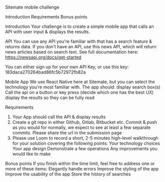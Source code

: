 

Sitemate mobile challenge

Introduction
Requirements
Bonus points

Introduction
Your challenge is to create a simple mobile app that calls an API with user input & displays the results.

API
You can use any API you're familiar with that has a search feature & returns data. 
If you don't have an API, use this news API, which will return news articles based on search text. 
See full documentation here: 
https://newsapi.org/docs/get-started 

You can either sign up for your own API Key, or use this key:
183daca270264bad86fc5b72972fb82a

Mobile App
We use React Native here at Sitemate, but you can select the technology you’re most familiar with.
The app should:
display search box(s) 
Call the api on a button or key press (decide which one has the best UX)
display the results so they can be fully read

Requirements
1. Your App should call the API & display results
2. Create a git repo in either Github, Gitlab, Bitbucket etc. Commit & push as you would for normally, we expect to see at least a few separate commits. Please share the url in the submission page
3. Please use Loom to record a short, 2-5 minutes high-level walkthrough for your solution covering the following points:
Your technology choices
Your app design
Demonstrate a few operations
Any improvements you would like to make

Bonus points
If you finish within the time limit, feel free to address one or more of these items:
Elegantly handle errors
Improve the styling of the app
Improve the usability of the app
Store the history of searches

